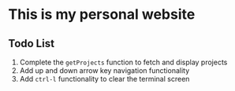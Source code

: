 # This is my personal website

## Todo List
1. Complete the `getProjects` function to fetch and display projects
2. Add up and down arrow key navigation functionality
3. Add `ctrl-l` functionality to clear the terminal screen

